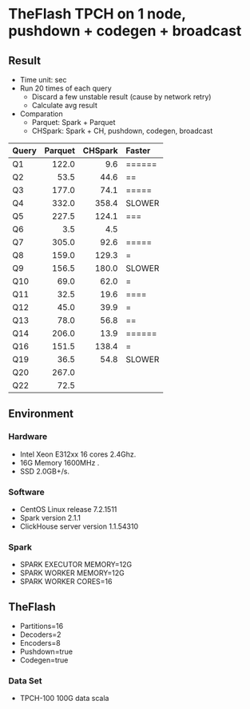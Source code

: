 # TheFlash TPCH on 1 node, pushdown + codegen + broadcast

## Result

* Time unit: sec
* Run 20 times of each query
    * Discard a few unstable result (cause by network retry)
    * Calculate avg result
* Comparation
    * Parquet: Spark + Parquet
    * CHSpark: Spark + CH, pushdown, codegen, broadcast

| Query    | Parquet | CHSpark | Faster |
| -------- | ------: | ------: | :----- |
| Q1       |  122.0  |    9.6  | ====== |
| Q2       |   53.5  |   44.6  | ==     |
| Q3       |  177.0  |   74.1  | =====  |
| Q4       |  332.0  |  358.4  | SLOWER |
| Q5       |  227.5  |  124.1  | ===    |
| Q6       |    3.5  |    4.5  |        |
| Q7       |  305.0  |   92.6  | =====  |
| Q8       |  159.0  |  129.3  | =      |
| Q9       |  156.5  |  180.0  | SLOWER |
| Q10      |   69.0  |   62.0  | =      |
| Q11      |   32.5  |   19.6  | ====   |
| Q12      |   45.0  |   39.9  | =      |
| Q13      |   78.0  |   56.8  | ==     |
| Q14      |  206.0  |   13.9  | ====== |
| Q16      |  151.5  |  138.4  | =      |
| Q19      |   36.5  |   54.8  | SLOWER |
| Q20      |  267.0  |         |        |
| Q22      |   72.5  |         |        |


## Environment

### Hardware
* Intel Xeon E312xx 16 cores 2.4Ghz.
* 16G Memory 1600MHz .
* SSD 2.0GB+/s.

### Software
* CentOS Linux release 7.2.1511
* Spark version 2.1.1
* ClickHouse server version 1.1.54310

### Spark
* SPARK EXECUTOR MEMORY=12G
* SPARK WORKER MEMORY=12G
* SPARK WORKER CORES=16

## TheFlash
* Partitions=16
* Decoders=2
* Encoders=8
* Pushdown=true
* Codegen=true

### Data Set
* TPCH-100 100G data scala
